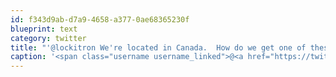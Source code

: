 ```yaml
---
id: f343d9ab-d7a9-4658-a377-0ae68365230f
blueprint: text
category: twitter
title: "'@lockitron We're located in Canada.  How do we get one of these? Also, will there ever be monthly fee for basic access?"
caption: '<span class="username username_linked">@<a href="https://twitter.com/lockitron" title="Lockitron">lockitron</a></span> We''re located in Canada.  How do we get one of these? Also, will there ever be monthly fee for basic access?'
---
```

